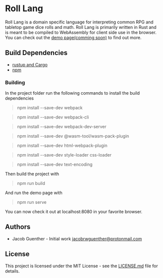 # Roll Lang

Roll Lang is a domain specific language for interpreting common RPG and tabletop game dice rolls and math. Roll Lang is primarily written in Rust and is meant to be compiled to WebAssembly for client side use in the browser. You can check out the [demo page(comming soon)]() to find out more.

## Build Dependencies

* [rustup and Cargo](https://www.rust-lang.org/tools/install)
* [npm](https://www.npmjs.com/get-npm)

### Building

In the project folder run the following commands to install the build dependencies

> npm install --save-dev webpack

> npm install --save-dev webpack-cli

> npm install --save-dev webpack-dev-server

> npm install --save-dev @wasm-tool/wasm-pack-plugin

> npm install --save-dev html-webpack-plugin

> npm install --save-dev style-loader css-loader

> npm install --save-dev text-encoding

Then build the project with
> npm run build

And run the demo page with
> npm run serve

You can now check it out at localhost:8080 in your favorite browser.

## Authors

* Jacob Guenther - Initial work <jacobrwguenther@protonmail.com>

## License

This project is licensed under the MIT License - see the [LICENSE.md](LICENSE.md) file for details.

